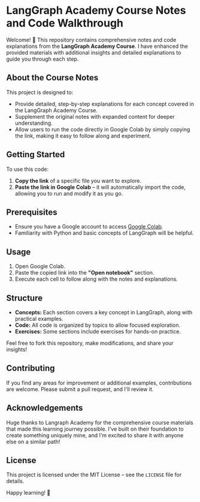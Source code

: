 # LangGraph Academy Course Notes and Code Walkthrough

Welcome! 🎉 This repository contains comprehensive notes and code explanations from the **LangGraph Academy Course**. I have enhanced the provided materials with additional insights and detailed explanations to guide you through each step.

## About the Course Notes

This project is designed to:
- Provide detailed, step-by-step explanations for each concept covered in the LangGraph Academy Course.
- Supplement the original notes with expanded content for deeper understanding.
- Allow users to run the code directly in Google Colab by simply copying the link, making it easy to follow along and experiment.

## Getting Started

To use this code:
1. **Copy the link** of a specific file you want to explore.
2. **Paste the link in Google Colab** – it will automatically import the code, allowing you to run and modify it as you go.

## Prerequisites

- Ensure you have a Google account to access [Google Colab](https://colab.research.google.com/).
- Familiarity with Python and basic concepts of LangGraph will be helpful.

## Usage

1. Open Google Colab.
2. Paste the copied link into the **"Open notebook"** section.
3. Execute each cell to follow along with the notes and explanations.

## Structure

- **Concepts:** Each section covers a key concept in LangGraph, along with practical examples.
- **Code:** All code is organized by topics to allow focused exploration.
- **Exercises:** Some sections include exercises for hands-on practice.

Feel free to fork this repository, make modifications, and share your insights!

## Contributing

If you find any areas for improvement or additional examples, contributions are welcome. Please submit a pull request, and I'll review it.

## Acknowledgements

Huge thanks to Langraph Academy for the comprehensive course materials that made this learning journey possible. I've built on their foundation to create something uniquely mine, and I'm excited to share it with anyone else on a similar path!

## License

This project is licensed under the MIT License – see the `LICENSE` file for details.

Happy learning! 🚀